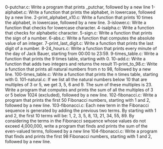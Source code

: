 0-putchar.c: Write a program that prints _putchar, followed by a new line
1-alphabet.c: Write a function that prints the alphabet, in lowercase, followed by a new line.
2-print_alphabet_x10.c: Write a function that prints 10 times the alphabet, in lowercase, followed by a new line.
3-islower.c: Write a function that checks for lowercase character.
4-isalpha.c: Write a function that checks for alphabetic character.
5-sign.c: Write a function that prints the sign of a number.
6-abs.c: Write a function that computes the absolute value of an integer.
7-print_last_digit.c: Write a function that prints the last digit of a number.
8-24_hours.c: Write a function that prints every minute of the day of Jack Bauer, starting from 00:00 to 23:59.
9-times_table.c: Write a function that prints the 9 times table, starting with 0.
10-add.c: Write a function that adds two integers and returns the result
11-print_to_98.c: Write a function that prints all natural numbers from n to 98, followed by a new line.
100-times_table.c: Write a function that prints the n times table, starting with 0.
101-natural.c: If we list all the natural numbers below 10 that are multiples of 3 or 5, we get 3, 5, 6 and 9. The sum of these multiples is 23. Write a program that computes and prints the sum of all the multiples of 3 or 5 below 1024 (excluded), followed by a new line.
102-fibonacci.c: Write a program that prints the first 50 Fibonacci numbers, starting with 1 and 2, followed by a new line.
103-fibonacci.c: Each new term in the Fibonacci sequence is generated by adding the previous two terms. By starting with 1 and 2, the first 10 terms will be: 1, 2, 3, 5, 8, 13, 21, 34, 55, 89. By considering the terms in the Fibonacci sequence whose values do not exceed 4,000,000, write a program that finds and prints the sum of the even-valued terms, followed by a new line
104-fibonacci.c: Write a program that finds and prints the first 98 Fibonacci numbers, starting with 1 and 2, followed by a new line.
